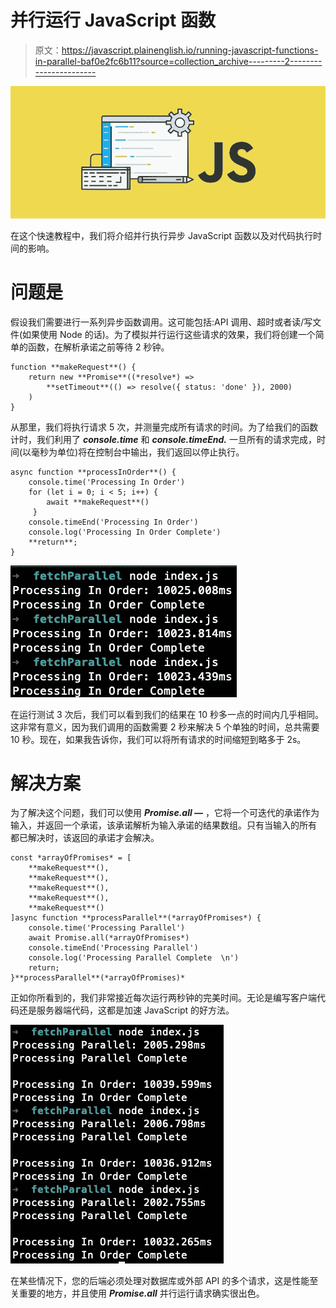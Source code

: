 # 并行运行 JavaScript 函数

> 原文：<https://javascript.plainenglish.io/running-javascript-functions-in-parallel-baf0e2fc6b11?source=collection_archive---------2----------------------->

![](img/cd40ace38d55dd09152c874e1c8d3311.png)

在这个快速教程中，我们将介绍并行执行异步 JavaScript 函数以及对代码执行时间的影响。

# 问题是

假设我们需要进行一系列异步函数调用。这可能包括:API 调用、超时或者读/写文件(如果使用 Node 的话)。为了模拟并行运行这些请求的效果，我们将创建一个简单的函数，在解析承诺之前等待 2 秒钟。

```
function **makeRequest**() {
    return new **Promise**((*resolve*) =>
        **setTimeout**(() => resolve({ status: 'done' }), 2000)
    )
}
```

从那里，我们将执行请求 5 次，并测量完成所有请求的时间。为了给我们的函数计时，我们利用了 ***console.time*** 和 ***console.timeEnd.*** 一旦所有的请求完成，时间(以毫秒为单位)将在控制台中输出，我们返回以停止执行。

```
async function **processInOrder**() {
    console.time('Processing In Order')
    for (let i = 0; i < 5; i++) { 
        await **makeRequest**()
     }
    console.timeEnd('Processing In Order')
    console.log('Processing In Order Complete')
    **return**;
}
```

![](img/34e5f8c948487c70283d38643015ecb4.png)

在运行测试 3 次后，我们可以看到我们的结果在 10 秒多一点的时间内几乎相同。这非常有意义，因为我们调用的函数需要 2 秒来解决 5 个单独的时间，总共需要 10 秒。现在，如果我告诉你，我们可以将所有请求的时间缩短到略多于 2s。

# **解决方案**

为了解决这个问题，我们可以使用 ***Promise.all —*** ，它将一个可迭代的承诺作为输入，并返回一个承诺，该承诺解析为输入承诺的结果数组。只有当输入的所有 都已解决时，该返回的承诺才会解决。

```
const *arrayOfPromises* = [
    **makeRequest**(),
    **makeRequest**(),
    **makeRequest**(),
    **makeRequest**(),
    **makeRequest**()
]async function **processParallel**(*arrayOfPromises*) {
    console.time('Processing Parallel')
    await Promise.all(*arrayOfPromises*)
    console.timeEnd('Processing Parallel')
    console.log('Processing Parallel Complete  \n')
    return;
}**processParallel**(*arrayOfPromises)*
```

正如你所看到的，我们非常接近每次运行两秒钟的完美时间。无论是编写客户端代码还是服务器端代码，这都是加速 JavaScript 的好方法。

![](img/48c8e511f658745a6ad5a2294df7e40e.png)

在某些情况下，您的后端必须处理对数据库或外部 API 的多个请求，这是性能至关重要的地方，并且使用 ***Promise.all*** 并行运行请求确实很出色。